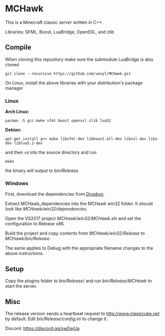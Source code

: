 # MCHawk

This is a Minecraft classic server written in C++.

Libraries: SFML, Boost, LuaBridge, OpenSSL, and zlib

## Compile

When cloning this repository make sure the submodule LuaBridge is also cloned

```
git clone --recursive https://github.com/vexyl/MCHawk.git
```

On Linux, install the above libraries with your distribution's package manager

### Linux

**Arch Linux:**

```
pacman -S gcc make sfml boost openssl zlib lua52
```

**Debian:**

```
apt-get install g++ make libsfml-dev libboost-all-dev libssl-dev libz-dev liblua5.2-dev
```

and then `cd` into the source directory and run

```
make
```

the binary will output to *bin/Release*.

### Windows

First, download the dependencies from [Dropbox](https://www.dropbox.com/s/t5lg7s7wom0ybft/MCHawk_dependencies.zip?dl=0).

Extract MCHawk_dependencies into the MCHawk win32 folder. It should look like *MCHawk/win32/dependencies*.

Open the VS2017 project *MCHawk/win32/MCHawk.sln* and set the configuration to Release x86.

Build the project and copy contents from *MCHawk/win32/Release* to *MCHawk/bin/Release*.

The same applies to Debug with the appropriate filename changes to the above instructions.

## Setup

Copy the plugins folder to *bin/Release/* and run *bin/Release/MCHawk* to start the server.

## Misc

The release version sends a heartbeat request to http://www.classicube.net by default. Edit *bin/Release/config.ini* to change it.

Discord: https://discord.gg/xwDejUa
